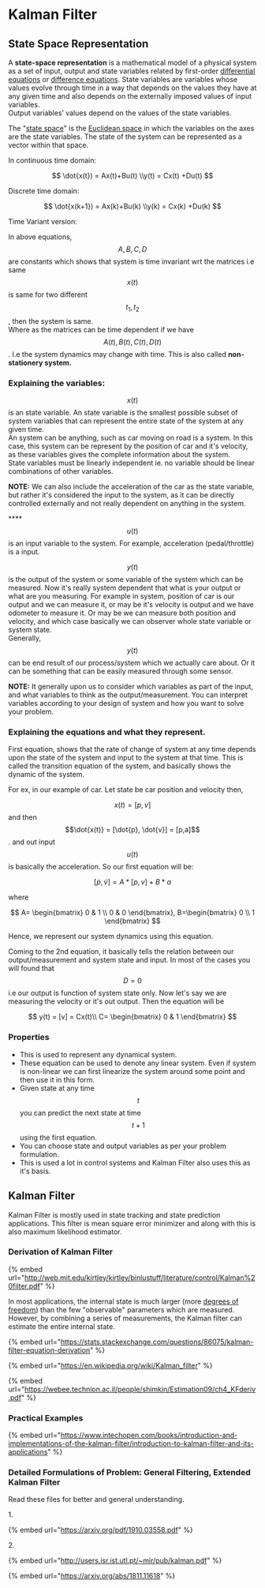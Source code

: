 # Kalman Filter

## State Space Representation

A **state-space representation** is a mathematical model of a physical system as a set of input, output and state variables related by first-order [differential equations](https://en.wikipedia.org/wiki/Differential\_equation) or [difference equations](https://en.wikipedia.org/wiki/Difference\_equation). State variables are variables whose values evolve through time in a way that depends on the values they have at any given time and also depends on the externally imposed values of input variables. \
Output variables’ values depend on the values of the state variables.

The "[state space](https://en.wikipedia.org/wiki/State\_space)" is the [Euclidean space](https://en.wikipedia.org/wiki/Euclidean\_space) in which the variables on the axes are the state variables. The state of the system can be represented as a vector within that space.

In continuous time domain:

$$
\dot{x(t}) = Ax(t)+Bu(t) \\y(t) = Cx(t) +Du(t)
$$

Discrete time domain:

$$
\dot{x(k+1}) = Ax(k)+Bu(k) \\y(k) = Cx(k) +Du(k)
$$

Time Variant version:

In above equations, $$A,B,C,D$$are constants which shows that system is time invariant wrt the matrices i.e same $$x(t)$$is same for two different $$t_1, t_2$$, then the system is same. \
Where as the matrices can be time dependent if we have $$A(t), B(t), C(t), D(t)$$. I.e the system dynamics may change with time. This is also called **non-stationery system.**&#x20;

### Explaining the variables:&#x20;

$$x(t)$$is an state variable. An state variable is the smallest possible subset of system variables that can represent the entire state of the system at any given time. \
An system can be anything, such as car moving on road is a system. In this case, this system can be represent by the position of car and it's velocity, as these variables gives the complete information about the system. \
State variables must be linearly independent ie. no variable should be linear combinations of other variables.&#x20;

**NOTE:** We can also include the acceleration of the car as the state variable, but rather it's considered the input to the system, as it can be directly controlled externally and not really dependent on anything in the system.&#x20;

****$$u(t )$$is an input variable to the system. For example, acceleration (pedal/throttle) is a input. &#x20;

$$y(t)$$is the output of the system or some variable of the system which can be measured. Now it's really system dependent that what is your output or what are you measuring. For example in system, position of car is our output and we can measure it, or may be it's velocity is output and we have odometer to measure it. Or may be we can measure both position and velocity, and which case basically we can observer whole state variable or system state. \
Generally, $$y(t)$$can be end result of our process/system which we actually care about. Or it can be something that can be easily measured through some sensor.&#x20;

**NOTE:** It generally upon us to consider which variables as part of the input, and what variables to think as the output/measurement. You can interpret variables according to your design of system and how you want to solve your problem.&#x20;

### Explaining the equations and what they represent.&#x20;

First equation, shows that the rate of change of system at any time depends upon the state of the system and input to the system at that time. This is called the transition equation of the system, and basically shows the dynamic of the system.&#x20;

For ex, in our example of car. Let state be car position and velocity then,&#x20;

$$x(t) = [p,v]$$and then $$\dot{x(t)} = [\dot{p}, \dot{v}] = [p,a]$$. and out input $$u(t)$$is basically the acceleration. So our first equation will be:

$$
[\dot{p}, \dot{v}] = A*[p,v]+B*a
$$

where&#x20;

$$
A=
\begin{bmatrix}
0 & 1 \\
0 & 0 
\end{bmatrix}, 
B=\begin{bmatrix}
0  \\
1
\end{bmatrix}
$$

Hence, we represent our system dynamics using this equation.&#x20;

Coming to the 2nd equation, it basically tells the relation between our output/measurement and system state and input. In most of the cases you will found that $$D=0$$i.e our output is function of system state only. Now let's say we are measuring the velocity or it's out output. Then the equation will be

$$
y(t) = [v] = Cx(t)\\
C= \begin{bmatrix}
0 & 1 
\end{bmatrix}
$$

### Properties

* This is used to represent any dynamical system.&#x20;
* These equation can be used to denote any linear system. Even if system is non-linear we can first linearize the system around some point and then use it in this form.&#x20;
* Given state at any time $$t$$you can predict the next state at time $$t+1$$using the first equation.
* You can choose state and output variables as per your problem formulation.&#x20;
* This is used a lot in control systems and Kalman Filter also uses this as it's basis.&#x20;

## Kalman Filter

Kalman Filter is mostly used in state tracking and state prediction applications. This filter is mean square error minimizer and along with this is also maximum likelihood estimator.&#x20;

### Derivation of Kalman Filter

{% embed url="http://web.mit.edu/kirtley/kirtley/binlustuff/literature/control/Kalman%20filter.pdf" %}

In most applications, the internal state is much larger (more [degrees of freedom](https://en.wikipedia.org/wiki/Degrees\_of\_freedom\_\(physics\_and\_chemistry\))) than the few "observable" parameters which are measured. However, by combining a series of measurements, the Kalman filter can estimate the entire internal state.

{% embed url="https://stats.stackexchange.com/questions/86075/kalman-filter-equation-derivation" %}

{% embed url="https://en.wikipedia.org/wiki/Kalman_filter" %}

{% embed url="https://webee.technion.ac.il/people/shimkin/Estimation09/ch4_KFderiv.pdf" %}

### Practical Examples

{% embed url="https://www.intechopen.com/books/introduction-and-implementations-of-the-kalman-filter/introduction-to-kalman-filter-and-its-applications" %}

### Detailed Formulations of Problem: General Filtering, Extended Kalman Filter

Read these files for better and general understanding.&#x20;

1\.

{% embed url="https://arxiv.org/pdf/1910.03558.pdf" %}

2\.

{% embed url="http://users.isr.ist.utl.pt/~mir/pub/kalman.pdf" %}

{% embed url="https://arxiv.org/abs/1811.11618" %}

